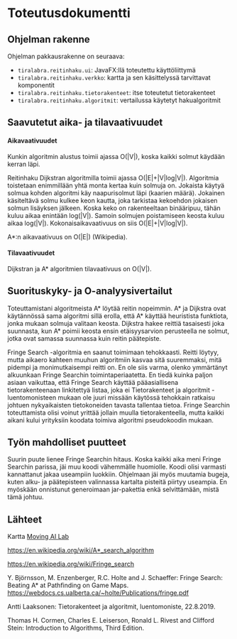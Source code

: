 # Toteutusdokumentti

## Ohjelman rakenne

Ohjelman pakkausrakenne on seuraava:

- `tiralabra.reitinhaku.ui`: JavaFX:llä toteutettu käyttöliittymä
- `tiralabra.reitinhaku.verkko`: kartta ja sen käsittelyssä tarvittavat komponentit
- `tiralabra.reitinhaku.tietorakenteet`: itse toteutetut tietorakenteet
- `tiralabra.reitinhaku.algoritmit`: vertailussa käytetyt hakualgoritmit

## Saavutetut aika- ja tilavaativuudet

#### Aikavaativuudet

Kunkin algoritmin alustus toimii ajassa O(|V|), koska kaikki solmut käydään kerran läpi.

Reitinhaku Dijkstran algoritmilla toimii ajassa O(|E|+|V|log|V|). Algoritmia toistetaan enimmillään yhtä monta kertaa kuin solmuja on. 
Jokaista käytyä solmua kohden algoritmi käy naapurisolmut läpi (kaarien määrä). Jokainen käsiteltävä solmu kulkee
keon kautta, joka tarkistaa kekoehdon jokaisen solmun lisäyksen jälkeen. Koska keko on rakenteeltaan binääripuu, 
tähän kuluu aikaa enintään log(|V|). Samoin solmujen poistamiseen keosta kuluu aikaa log(|V|). Kokonaisaikavaativuus 
on siis O(|E|+|V|log|V|).

A*:n aikavaativuus on O(|E|) (Wikipedia).


#### Tilavaativuudet

Dijkstran ja A* algoritmien tilavaativuus on O(|V|).


## Suorituskyky- ja O-analyysivertailut

Toteuttamistani algoritmeista A* löytää reitin nopeimmin. A* ja Dijkstra ovat käytännössä sama algoritmi sillä 
erolla, että A* käyttää heuristista funktiota, jonka mukaan solmuja valitaan keosta. Dijkstra hakee reittiä tasaisesti
joka suunnasta, kun A* poimii keosta ensin etäisyysarvion perusteella ne solmut, jotka ovat samassa suunnassa kuin reitin
päätepiste.

Fringe Search -algoritmia en saanut toimimaan tehokkaasti. Reitti löytyy, mutta aikaero kahteen muuhun algoritmiin
kasvaa sitä suuremmaksi, mitä pidempi ja monimutkaisempi reitti on. En ole siis varma, olenko ymmärtänyt alkuunkaan
Fringe Searchin toimintaperiaatetta.
En tiedä kuinka paljon asiaan vaikuttaa, että Fringe Search käyttää pääasiallisena tietorakenteenaan linkitettyä listaa, 
joka ei Tietorakenteet ja algoritmit -luentomonisteen mukaan ole juuri missään käytössä tehokkain ratkaisu johtuen 
nykyaikaisten tietokoneiden tavasta tallentaa tietoa. Fringe Searchin toteuttamista olisi voinut yrittää jollain muulla 
tietorakenteella, mutta kaikki aikani kului yrityksiin koodata toimiva algoritmi pseudokoodin mukaan.


## Työn mahdolliset puutteet

Suurin puute lienee Fringe Searchin hitaus. Koska kaikki aika meni Fringe Searchin parissa, jäi muu koodi vähemmälle huomiolle.
Koodi olisi varmasti kannattanut jakaa useampiin luokkiin. Ohjelmaan jäi myös muutamia bugeja, kuten alku- ja päätepisteen
valinnassa kartalta pisteitä piirtyy useampia.
En myöskään onnistunut generoimaan jar-pakettia enkä selvittämään, mistä tämä johtuu.


## Lähteet
Kartta [Moving AI Lab](https://www.movingai.com/benchmarks/street/index.html)

https://en.wikipedia.org/wiki/A*_search_algorithm

https://en.wikipedia.org/wiki/Fringe_search

Y. Björnsson, M. Enzenberger, R.C. Holte and J. Schaeffer: Fringe Search: Beating A* at Pathfinding on Game Maps. 
https://webdocs.cs.ualberta.ca/~holte/Publications/fringe.pdf

Antti Laaksonen: Tietorakenteet ja algoritmit, luentomoniste, 22.8.2019.

Thomas H. Cormen, Charles E. Leiserson, Ronald L. Rivest and Clifford Stein: Introduction to Algorithms, Third Edition.





